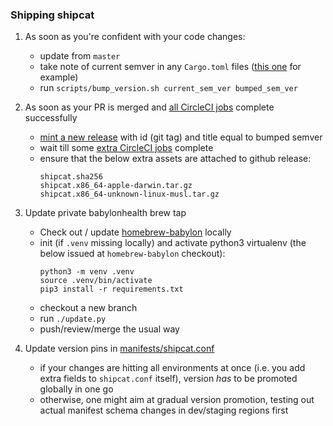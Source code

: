 ### Shipping shipcat

1. As soon as you're confident with your code changes:
    * update from `master`
    * take note of current semver in any `Cargo.toml` files ([this one](shipcat_definitions/Cargo.toml#L14) for example)
    * run `scripts/bump_version.sh current_sem_ver bumped_sem_ver`

2. As soon as your PR is merged and [all CircleCI jobs](https://app.circleci.com/pipelines/github/babylonhealth/shipcat) complete successfully
    * [mint a new release](https://github.com/babylonhealth/shipcat/releases/new) with id (git tag) and title equal to bumped semver
    * wait till some [extra CircleCI jobs](https://app.circleci.com/pipelines/github/babylonhealth/shipcat) complete
    * ensure that the below extra assets are attached to github release: 
        ````
        shipcat.sha256
        shipcat.x86_64-apple-darwin.tar.gz
        shipcat.x86_64-unknown-linux-musl.tar.gz
        ````

3. Update private babylonhealth brew tap
    * Check out / update [homebrew-babylon](https://github.com/babylonhealth/homebrew-babylon) locally
    * init (if `.venv` missing locally) and activate python3 virtualenv (the below issued at `homebrew-babylon` checkout):
        ```
        python3 -m venv .venv
        source .venv/bin/activate
        pip3 install -r requirements.txt
        ```
    * checkout a new branch
    * run `./update.py`
    * push/review/merge the usual way

4. Update version pins in [manifests/shipcat.conf](https://github.com/babylonhealth/manifests/blob/6a9d2a2fde8cd81e67cea31512e45d757d5caf5e/shipcat.conf#L4090)
    * if your changes are hitting all environments at once (i.e. you add extra fields to `shipcat.conf` itself), version *has* to be promoted globally in one go
    * otherwise, one might aim at gradual version promotion, testing out actual manifest schema changes in dev/staging regions first